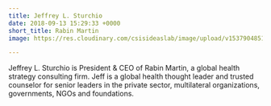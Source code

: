 ```yaml
---
title: Jeffrey L. Sturchio
date: 2018-09-13 15:29:33 +0000
short_title: Rabin Martin
image: https://res.cloudinary.com/csisideaslab/image/upload/v1537904851/health-commission/Sturchio_Jeffrey.jpg

---
```

Jeffrey L. Sturchio is President & CEO of Rabin Martin, a global health strategy consulting firm. Jeff is a global health thought leader and trusted counselor for senior leaders in the private sector, multilateral organizations, governments, NGOs and foundations.